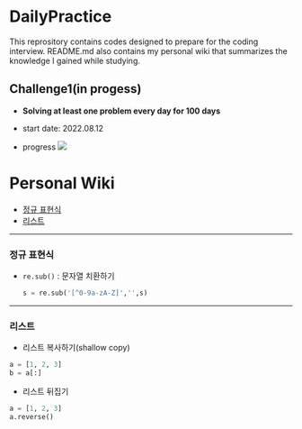 # DailyPractice

This reprository contains codes designed to prepare for the coding interview. README.md also contains my personal wiki that summarizes the knowledge I gained while studying.

## Challenge1(in progess)

* **Solving at least one problem every day for 100 days**

* start date: 2022.08.12
* progress     ![](https://us-central1-progress-markdown.cloudfunctions.net/progress/22)

# Personal Wiki

* [정규 표현식](#정규-표현식)
* [리스트](#리스트)

---

### 정규 표현식

- `re.sub()` : 문자열 치환하기

  ```python 
  s = re.sub('[^0-9a-zA-Z]','',s)
  ```

---
### 리스트

* 리스트 복사하기(shallow copy)

```python
a = [1, 2, 3]
b = a[:]
```

* 리스트 뒤집기

```python
a = [1, 2, 3]
a.reverse()
```
